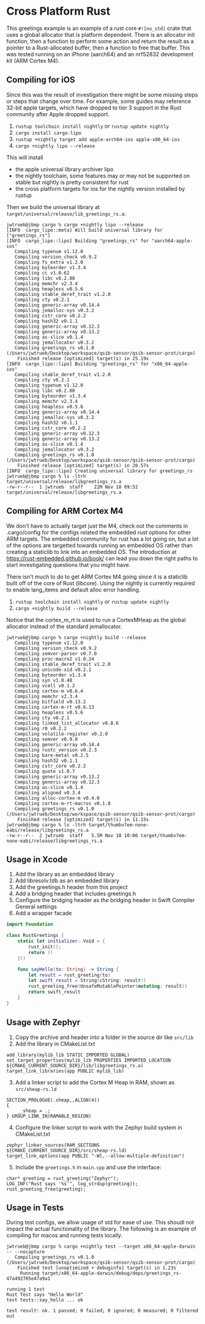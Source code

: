 # Cross Platform Rust

This greetings example is an example of a rust core `#![no_std]` crate that uses a global allocator that is platform dependent. There is an allocator init function, then a function to perform some action and return the result as a pointer to a Rust-allocated buffer, then a function to free that buffer. This was tested running on an iPhone (aarch64) and an nrf52832 development kit (ARM Cortex M4).

## Compiling for iOS

Since this was the result of investigation there might be some missing steps or steps that change over time. For example, some guides may reference 32-bit apple targets, which have dropped to tier 3 support in the Rust community after Apple dropped support.

1. `rustup toolchain install nightly` or `rustup update nightly`
1. `cargo install cargo-lipo`
1. `rustup +nightly target add apple-arch64-ios apple-x86_64-ios`
1. `cargo +nightly lipo --release`

This will install
* the apple universal library archiver lipo
* the nightly toolchain, some features may or may not be supported on stable but nightly is pretty consistent for rust
* the cross platform targets for ios for the nightly version installed by rustup

Then we build the universal library at `target/universal/release/lib_greetings_rs.a`:
```
jwtrueb@jbmp cargo % cargo +nightly lipo --release
[INFO  cargo_lipo::meta] Will build universal library for ["greetings_rs"]
[INFO  cargo_lipo::lipo] Building "greetings_rs" for "aarch64-apple-ios"
   Compiling typenum v1.12.0
   Compiling version_check v0.9.2
   Compiling fs_extra v1.2.0
   Compiling byteorder v1.3.4
   Compiling cc v1.0.62
   Compiling libc v0.2.80
   Compiling memchr v2.3.4
   Compiling heapless v0.5.6
   Compiling stable_deref_trait v1.2.0
   Compiling cty v0.2.1
   Compiling generic-array v0.14.4
   Compiling jemalloc-sys v0.3.2
   Compiling cstr_core v0.2.2
   Compiling hash32 v0.1.1
   Compiling generic-array v0.12.3
   Compiling generic-array v0.13.2
   Compiling as-slice v0.1.4
   Compiling jemallocator v0.3.2
   Compiling greetings_rs v0.1.0 (/Users/jwtrueb/Desktop/workspace/qsib-sensor/qsib-sensor-prot/cargo)
    Finished release [optimized] target(s) in 25.19s
[INFO  cargo_lipo::lipo] Building "greetings_rs" for "x86_64-apple-ios"
   Compiling stable_deref_trait v1.2.0
   Compiling cty v0.2.1
   Compiling typenum v1.12.0
   Compiling libc v0.2.80
   Compiling byteorder v1.3.4
   Compiling memchr v2.3.4
   Compiling heapless v0.5.6
   Compiling generic-array v0.14.4
   Compiling jemalloc-sys v0.3.2
   Compiling hash32 v0.1.1
   Compiling cstr_core v0.2.2
   Compiling generic-array v0.12.3
   Compiling generic-array v0.13.2
   Compiling as-slice v0.1.4
   Compiling jemallocator v0.3.2
   Compiling greetings_rs v0.1.0 (/Users/jwtrueb/Desktop/workspace/qsib-sensor/qsib-sensor-prot/cargo)
    Finished release [optimized] target(s) in 20.57s
[INFO  cargo_lipo::lipo] Creating universal library for greetings_rs
jwtrueb@jbmp cargo % ls -ltrh target/universal/release/libgreetings_rs.a
-rw-r--r--  1 jwtrueb  staff    22M Nov 18 09:52 target/universal/release/libgreetings_rs.a
```

## Compiling for ARM Cortex M4

We don't have to actually target just the M4, check out the comments in .cargo/config for the configs related the embedded rust options for other ARM targets. The embedded community for rust has a lot going on, but a lot of the options are targetted towards running an embedded OS rather than creating a staticlib to link into an embedded OS. The introduction at https://rust-embedded.github.io/book/ can lead you down the right paths to start investigating questions that you might have.

There isn't much to do to get ARM Cortex M4 going since it is a staticlib built off of the core of Rust (libcore). Using the nightly is currently required to enable lang_items and default alloc error handling.
1. `rustup toolchain install nightly` or `rustup update nightly`
1. `cargo +nightly build --release`

Notice that the cortex_m_rt is used to run a CortexMHeap as the global allocator instead of the standard jemallocator.

```
jwtrueb@jbmp cargo % cargo +nightly build --release
   Compiling typenum v1.12.0
   Compiling version_check v0.9.2
   Compiling semver-parser v0.7.0
   Compiling proc-macro2 v1.0.24
   Compiling stable_deref_trait v1.2.0
   Compiling unicode-xid v0.2.1
   Compiling byteorder v1.3.4
   Compiling syn v1.0.48
   Compiling vcell v0.1.2
   Compiling cortex-m v0.6.4
   Compiling memchr v2.3.4
   Compiling bitfield v0.13.2
   Compiling cortex-m-rt v0.6.13
   Compiling heapless v0.5.6
   Compiling cty v0.2.1
   Compiling linked_list_allocator v0.8.6
   Compiling r0 v0.2.2
   Compiling volatile-register v0.2.0
   Compiling semver v0.9.0
   Compiling generic-array v0.14.4
   Compiling rustc_version v0.2.3
   Compiling bare-metal v0.2.5
   Compiling hash32 v0.1.1
   Compiling cstr_core v0.2.2
   Compiling quote v1.0.7
   Compiling generic-array v0.13.2
   Compiling generic-array v0.12.3
   Compiling as-slice v0.1.4
   Compiling aligned v0.3.4
   Compiling alloc-cortex-m v0.4.0
   Compiling cortex-m-rt-macros v0.1.8
   Compiling greetings_rs v0.1.0 (/Users/jwtrueb/Desktop/workspace/qsib-sensor/qsib-sensor-prot/cargo)
    Finished release [optimized] target(s) in 11.15s
jwtrueb@jbmp cargo % ls -ltrh target/thumbv7em-none-eabi/release/libgreetings_rs.a
-rw-r--r--  2 jwtrueb  staff   5.5M Nov 18 10:06 target/thumbv7em-none-eabi/release/libgreetings_rs.a
```

## Usage in Xcode

1. Add the library as an embedded library
1. Add libresolv.tdb as an embedded library
1. Add the greetings.h header from this project
1. Add a bridging header that includes greetings.h
1. Configure the bridging header as _the_ bridging header in Swift Compiler General settings
1. Add a wrapper facade
```swift
import Foundation

class RustGreetings {
    static let initializer: Void = {
        rust_init();
        return ()
    }()

    func sayHello(to: String) -> String {
        let result = rust_greeting(to)
        let swift_result = String(cString: result!)
        rust_greeting_free(UnsafeMutablePointer(mutating: result))
        return swift_result
    }
}
```

## Usage with Zephyr

1. Copy the archive and header into a folder in the source dir like `src/lib`
2. Add the library in CMakeList.txt
```
add_library(mylib_lib STATIC IMPORTED GLOBAL)
set_target_properties(mylib_lib PROPERTIES IMPORTED_LOCATION ${CMAKE_CURRENT_SOURCE_DIR}/lib/libgreetings_rs.a)
target_link_libraries(app PUBLIC mylib_lib)
```
3. Add a linker script to add the Cortex M Heap in RAM, shown as `src/sheap-rs.ld`
```linker
SECTION_PROLOGUE(.sheap,,ALIGN(4))
{
    __sheap = .;
} GROUP_LINK_IN(RAMABLE_REGION)
```
4. Configure the linker script to work with the Zephyr build system in CMakeList.txt
```
zephyr_linker_sources(RAM_SECTIONS ${CMAKE_CURRENT_SOURCE_DIR}/src/sheap-rs.ld)
target_link_options(app PUBLIC "-Wl,--allow-multiple-definition")
```
5. Include the `greetings.h` in `main.cpp` and use the interface:
```
char* greeting = rust_greeting("Zephyr");
LOG_INF("Rust says '%s'", log_strdup(greeting));
rust_greeting_free(greeting);
```

## Usage in Tests

During test configs, we allow usage of std for ease of use. This shoudl not impact the actual functionality of the library. The following is an example of compiling for macos and running tests locally.

```
jwtrueb@jbmp cargo % cargo +nightly test --target x86_64-apple-darwin -- --nocapture
   Compiling greetings_rs v0.1.0 (/Users/jwtrueb/Desktop/workspace/qsib-sensor/qsib-sensor-prot/cargo)
    Finished test [unoptimized + debuginfo] target(s) in 1.23s
     Running target/x86_64-apple-darwin/debug/deps/greetings_rs-47a492705e47a9a1

running 1 test
Rust Test says "Hello World"
test tests::say_hello ... ok

test result: ok. 1 passed; 0 failed; 0 ignored; 0 measured; 0 filtered out
```